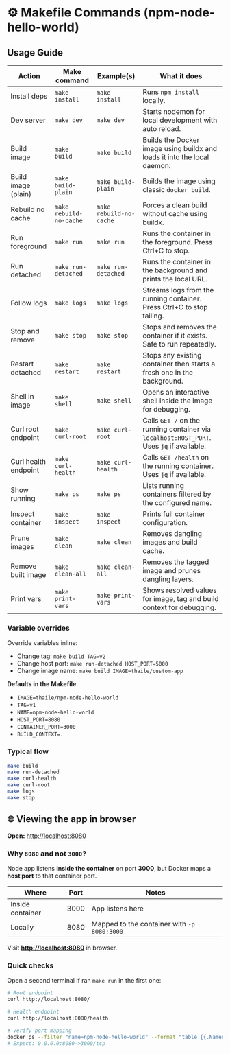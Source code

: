 # ⚙️ Makefile Commands (npm-node-hello-world)

## Usage Guide

| Action                | Make command        | Example(s)                                                | What it does |
|-----------------------|---------------------|-----------------------------------------------------------|--------------|
| Install deps          | `make install`      | `make install`                                            | Runs `npm install` locally. |
| Dev server            | `make dev`          | `make dev`                                                | Starts nodemon for local development with auto reload. |
| Build image           | `make build`        | `make build`                                              | Builds the Docker image using buildx and loads it into the local daemon. |
| Build image (plain)   | `make build-plain`  | `make build-plain`                                        | Builds the image using classic `docker build`. |
| Rebuild no cache      | `make rebuild-no-cache` | `make rebuild-no-cache`                               | Forces a clean build without cache using buildx. |
| Run foreground        | `make run`          | `make run`                                                | Runs the container in the foreground. Press Ctrl+C to stop. |
| Run detached          | `make run-detached` | `make run-detached`                                       | Runs the container in the background and prints the local URL. |
| Follow logs           | `make logs`         | `make logs`                                               | Streams logs from the running container. Press Ctrl+C to stop tailing. |
| Stop and remove       | `make stop`         | `make stop`                                               | Stops and removes the container if it exists. Safe to run repeatedly. |
| Restart detached      | `make restart`      | `make restart`                                            | Stops any existing container then starts a fresh one in the background. |
| Shell in image        | `make shell`        | `make shell`                                              | Opens an interactive shell inside the image for debugging. |
| Curl root endpoint    | `make curl-root`    | `make curl-root`                                          | Calls `GET /` on the running container via `localhost:HOST_PORT`. Uses `jq` if available. |
| Curl health endpoint  | `make curl-health`  | `make curl-health`                                        | Calls `GET /health` on the running container. Uses `jq` if available. |
| Show running          | `make ps`           | `make ps`                                                 | Lists running containers filtered by the configured name. |
| Inspect container     | `make inspect`      | `make inspect`                                            | Prints full container configuration. |
| Prune images          | `make clean`        | `make clean`                                              | Removes dangling images and build cache. |
| Remove built image    | `make clean-all`    | `make clean-all`                                          | Removes the tagged image and prunes dangling layers. |
| Print vars            | `make print-vars`   | `make print-vars`                                         | Shows resolved values for image, tag and build context for debugging. |

### Variable overrides

Override variables inline:

- Change tag: `make build TAG=v2`
- Change host port: `make run-detached HOST_PORT=5000`
- Change image name: `make build IMAGE=thaile/custom-app`

**Defaults in the Makefile**

- `IMAGE=thaile/npm-node-hello-world`
- `TAG=v1`
- `NAME=npm-node-hello-world`
- `HOST_PORT=8080`
- `CONTAINER_PORT=3000`
- `BUILD_CONTEXT=.`

### Typical flow

```bash
make build
make run-detached
make curl-health
make curl-root
make logs
make stop
```

## 🌐 Viewing the app in browser

**Open:** <http://localhost:8080>

### Why `8080` and not `3000`?

Node app listens **inside the container** on port **3000**, but Docker maps a **host port** to that container port.

| Where            | Port | Notes                                 |
|------------------|------|---------------------------------------|
| Inside container | 3000 | App listens here                      |
| Locally          | 8080 | Mapped to the container with `-p 8080:3000` |

Visit **<http://localhost:8080>** in browser.

### Quick checks

Open a second terminal if ran `make run` in the first one:

```bash
# Root endpoint
curl http://localhost:8080/

# Health endpoint
curl http://localhost:8080/health

# Verify port mapping
docker ps --filter "name=npm-node-hello-world" --format "table {{.Names}}\t{{.Ports}}"
# Expect: 0.0.0.0:8080->3000/tcp

